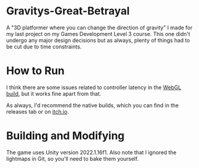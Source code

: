 # Gravitys-Great-Betrayal
A "3D platformer where you can change the direction of gravity" I made for my last project on my Games Development Level 3 course. This one didn't undergo any major design decisions but as always, plenty of things had to be cut due to time constraints.

# How to Run
I think there are some issues related to controller latency in the [WebGL build](https://hedgehog125.github.io/hedgehog125/Gravitys-Great-Betrayal/), but it works fine apart from that.

As always, I'd recommend the native builds, which you can find in the releases tab or on [itch.io](https://hedgehog125.itch.io/gravitys-great-betrayal).

# Building and Modifying
The game uses Unity version 2022.1.16f1. Also note that I ignored the lightmaps in Git, so you'll need to bake them yourself.
